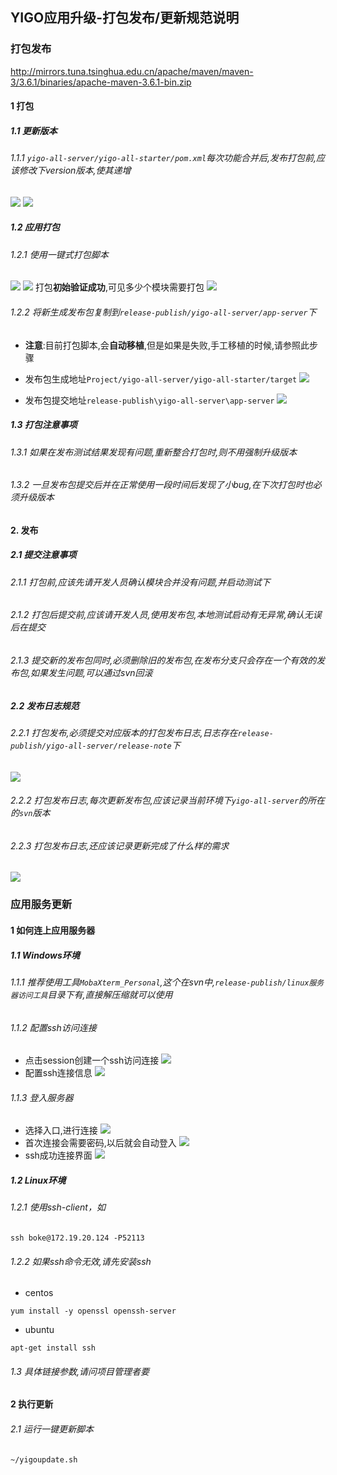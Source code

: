 ## YIGO应用升级-打包发布/更新规范说明

### 打包发布

http://mirrors.tuna.tsinghua.edu.cn/apache/maven/maven-3/3.6.1/binaries/apache-maven-3.6.1-bin.zip

#### 1 打包
##### 1.1 更新版本
###### 1.1.1 `yigo-all-server/yigo-all-starter/pom.xml`每次功能合并后,发布打包前,应该修改下version版本,使其递增
![](./imgs/pom文件的位置.png)
![](./imgs/打包升级的version所在.png)
##### 1.2 应用打包
###### 1.2.1 使用一键式打包脚本
![](./imgs/一键打包脚本.png)
![](./imgs/打包初始验证成功,可见多少个模块需要打包.png)
打包**初始验证成功**,可见多少个模块需要打包
![](./imgs/打包成功的结果显示.png)
###### 1.2.2 将新生成发布包复制到`release-publish/yigo-all-server/app-server`下
   - **注意**:目前打包脚本,会**自动移植**,但是如果是失败,手工移植的时候,请参照此步骤

   - 发布包生成地址`Project/yigo-all-server/yigo-all-starter/target`
      ![](./imgs/打包成功后的生成的发布jar.png)
   - 发布包提交地址`release-publish\yigo-all-server\app-server`
      ![](./imgs/发布包提交处.png)
##### 1.3 打包注意事项
###### 1.3.1 如果在发布测试结果发现有问题,重新整合打包时,则不用强制升级版本
###### 1.3.2 一旦发布包提交后并在正常使用一段时间后发现了小bug,在下次打包时也必须升级版本

#### 2. 发布
##### 2.1 提交注意事项
###### 2.1.1 打包前,应该先请开发人员确认模块合并没有问题,并启动测试下
###### 2.1.2 打包后提交前,应该请开发人员,使用发布包,本地测试启动有无异常,确认无误后在提交
###### 2.1.3 提交新的发布包同时,必须删除旧的发布包,在发布分支只会存在一个有效的发布包,如果发生问题,可以通过svn回滚

##### 2.2 发布日志规范
###### 2.2.1 打包发布,必须提交对应版本的打包发布日志,日志存在`release-publish/yigo-all-server/release-note`下
   ![](./imgs/打包发布日志的位置.png)
###### 2.2.2 打包发布日志,每次更新发布包,应该记录当前环境下`yigo-all-server`的所在的`svn`版本
###### 2.2.3 打包发布日志,还应该记录更新完成了什么样的需求
   ![](./imgs/打包发布日志的内容.png)

### 应用服务更新
#### 1 如何连上应用服务器
##### 1.1 Windows环境
###### 1.1.1 推荐使用工具`MobaXterm_Personal`,这个在svn中,`release-publish/linux服务器访问工具`目录下有,直接解压缩就可以使用
###### 1.1.2 配置ssh访问连接
   - 点击session创建一个ssh访问连接
      ![](./imgs/点击session创建一个ssh访问连接.png)
   - 配置ssh连接信息
      ![](./imgs/配置ssh连接信息.png)
###### 1.1.3 登入服务器
   - 选择入口,进行连接
      ![](./imgs/选择入口,进行连接.png)
   - 首次连接会需要密码,以后就会自动登入
      ![](./imgs/第一次登入会需要密码.png)
   - ssh成功连接界面
      ![](./imgs/ssh成功连接界面.png)

##### 1.2 Linux环境
###### 1.2.1 使用ssh-client，如
```shell
ssh boke@172.19.20.124 -P52113
```
###### 1.2.2 如果ssh命令无效,请先安装ssh
- centos
```shell
yum install -y openssl openssh-server
```
- ubuntu
```shell
apt-get install ssh
```
###### 1.3 具体链接参数,请问项目管理者要


#### 2 执行更新
###### 2.1 运行一键更新脚本
```shell
~/yigoupdate.sh
```